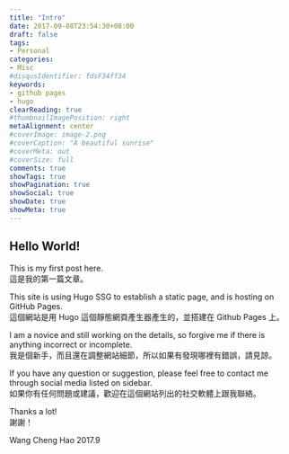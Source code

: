 ```yaml
---
title: "Intro"
date: 2017-09-08T23:54:30+08:00
draft: false
tags:
- Personal
categories:
- Misc
#disqusIdentifier: fdsF34ff34
keywords:
- github pages
- hugo
clearReading: true
#thumbnailImagePosition: right
metaAlignment: center
#coverImage: image-2.png
#coverCaption: "A beautiful sunrise"
#coverMeta: out
#coverSize: full
comments: true
showTags: true
showPagination: true
showSocial: true
showDate: true
showMeta: true
---
```


## Hello World!

This is my first post here.  
這是我的第一篇文章。

This site is using Hugo SSG to establish a static page, and is hosting on GitHub Pages.  
這個網站是用 Hugo 這個靜態網頁產生器產生的，並搭建在 Github Pages 上。

I am a novice and still working on the details, so forgive me if there is anything incorrect or incomplete.  
我是個新手，而且還在調整網站細節，所以如果有發現哪裡有錯誤，請見諒。

If you have any question or suggestion, please feel free to contact me through social media listed on sidebar.  
如果你有任何問題或建議，歡迎在這個網站列出的社交軟體上跟我聯絡。

Thanks a lot!  
謝謝！

Wang Cheng Hao 2017.9